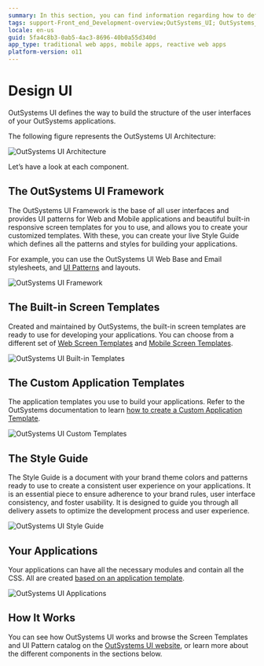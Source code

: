 ```yaml
---
summary: In this section, you can find information regarding how to define the navigation and user interface of your applications (CSS, Layout, Images), how to gather and validate input from users, and how to build an OutSystems UI Architecture to customize the look & feel of your applications..
tags: support-Front_end_Development-overview;OutSystems_UI; OutSystems_Style_Guide; OutSystems_Templates; OutSystems_Patterns; OutSystems_Themes
locale: en-us
guid: 5fa4c8b3-0ab5-4ac3-8696-40b0a55d340d
app_type: traditional web apps, mobile apps, reactive web apps
platform-version: o11
---
```


# Design UI

OutSystems UI defines the way to build the structure of the user interfaces of your OutSystems applications.

The following figure represents the OutSystems UI Architecture:

![OutSystems UI Architecture](images/outsystems-ui-architecture.png?width=800)

Let’s have a look at each component.

## The OutSystems UI Framework

The OutSystems UI Framework is the base of all user interfaces and provides UI patterns for Web and Mobile applications and beautiful built-in responsive screen templates for you to use, and allows you to create your customized templates. With these, you can create your live Style Guide which defines all the patterns and styles for building your applications.

For example, you can use the OutSystems UI Web Base and Email stylesheets, and [UI Patterns](patterns/intro.md) and layouts.


![OutSystems UI Framework](images/outsystems-ui-framework.png?width=800)

## The Built-in Screen Templates

Created and maintained by OutSystems, the built-in screen templates are ready to use for developing your applications. You can choose from a different set of [Web Screen Templates](https://www.outsystems.com/OutSystemsUIWebsite/ScreenOverview?RuntimeId=2) and [Mobile Screen Templates](https://www.outsystems.com/OutSystemsUIWebsite/ScreenOverview?RuntimeId=1).


![OutSystems UI Built-in Templates](images/outsystems-ui-built-in-templates.png?width=800)

## The Custom Application Templates

The application templates you use to build your applications. Refer to the OutSystems documentation to learn [how to create a Custom Application Template](reuse/create-a-custom-application-template.md).


![OutSystems UI Custom Templates](images/outsystems-ui-custom-templates.png?width=800)

## The Style Guide

The Style Guide is a document with your brand theme colors and patterns ready to use to create a consistent user experience on your applications. It is an essential piece to ensure adherence to your brand rules, user interface consistency, and foster usability. It is designed to guide you through all delivery assets to optimize the development process and user experience.

![OutSystems UI Style Guide](images/outsystems-ui-style-guide.png?width=800)

## Your Applications

Your applications can have all the necessary modules and contain all the CSS. All are created [based on an application template](https://success.outsystems.com/Documentation/11/Developing_an_Application/Application_Templates).


![OutSystems UI Applications](images/outsystems-ui-applications.png?width=800)

## How It Works

You can see how OutSystems UI works and browse the Screen Templates and UI Pattern catalog on the [OutSystems UI website](https://outsystemsui.outsystems.com/OutSystemsUIWebsite/HowItWorks), or learn more about the different components in the sections below.
